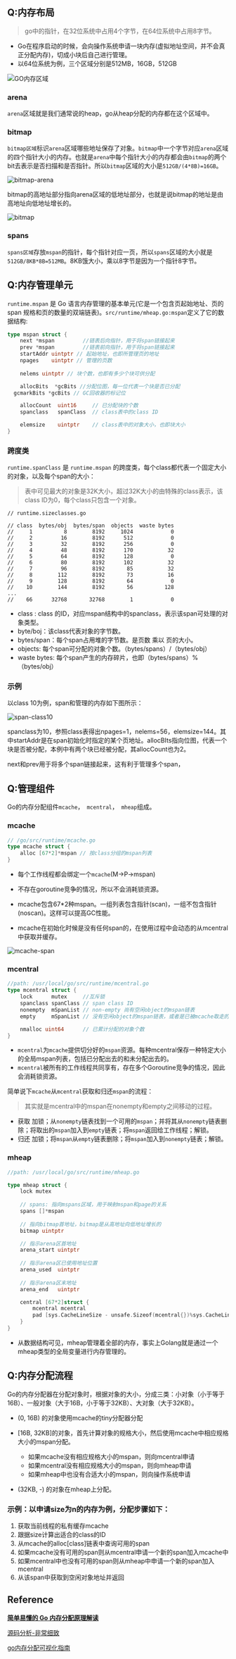 

## Q:内存布局

> go中的指针，在32位系统中占用4个字节，在64位系统中占用8字节。

- Go在程序启动的时候，会向操作系统申请一块内存(虚拟地址空间，并不会真正分配内存)，切成小块后自己进行管理。
- 以64位系统为例，三个区域分别是512MB，16GB，512GB

![GO内存区域](./static/54165891-9e6cde80-449d-11e9-8947-14e6f75f4089.png)

### arena

`arena`区域就是我们通常说的heap，go从heap分配的内存都在这个区域中。

### bitmap

`bitmap区域`标识`arena`区域哪些地址保存了对象。`bitmap`中一个字节对应`arena`区域的四个指针大小的内存。也就是`arena`中每个指针大小的内存都会由`bitmap`的两个bit去表示是否扫描和是否指针。所以`bitmap`区域的大小是`512GB/(4*8B)=16GB`。

![bitmap-arena](./static/54197565-3a7b0200-44ff-11e9-92e2-34185ee3e0bc.png)

bitmap的高地址部分指向arena区域的低地址部分，也就是说bitmap的地址是由高地址向低地址增长的。

![bitmap](./static/54197295-85484a00-44fe-11e9-9c77-9836120b8454.png)

### spans

`spans区域`存放`mspan`的指针，每个指针对应一页，所以`spans`区域的大小就是`512GB/8KB*8B=512MB`。8KB饿大小，乘以8字节是因为一个指针8字节。

## Q:内存管理单元

`runtime.mspan` 是 Go 语言内存管理的基本单元(它是一个包含页起始地址、页的 span 规格和页的数量的双端链表)。`src/runtime/mheap.go:mspan`定义了它的数据结构:

```go
type mspan struct {
	next *mspan			//链表后向指针，用于将span链接起来
	prev *mspan			//链表前向指针，用于将span链接起来
	startAddr uintptr // 起始地址，也即所管理页的地址
	npages    uintptr // 管理的页数
	
	nelems uintptr // 块个数，也即有多少个块可供分配

	allocBits  *gcBits //分配位图，每一位代表一个块是否已分配
  gcmarkBits *gcBits // GC回收器的标记位

	allocCount  uint16     // 已分配块的个数
	spanclass   spanClass  // class表中的class ID

	elemsize    uintptr    // class表中的对象大小，也即块大小
}

```

### 跨度类

`runtime.spanClass` 是 `runtime.mspan` 的跨度类，每个class都代表一个固定大小的对象，以及每个span的大小：

> 表中可见最大的对象是32K大小，超过32K大小的由特殊的class表示，该class ID为0，每个class只包含一个对象。

```
// runtime.sizeclasses.go

// class  bytes/obj  bytes/span  objects  waste bytes
//     1          8        8192     1024            0
//     2         16        8192      512            0
//     3         32        8192      256            0
//     4         48        8192      170           32
//     5         64        8192      128            0
//     6         80        8192      102           32
//     7         96        8192       85           32
//     8        112        8192       73           16
//     9        128        8192       64            0
//    10        144        8192       56          128
...
//    66      32768       32768        1            0
```

-  class  : class 的ID，对应mspan结构中的spanclass，表示该span可处理的对象类型。
-  byte/boj：该class代表对象的字节数。
-  bytes/span：每个span占用堆的字节数。是页数 乘以 页的大小。
-  objects: 每个span可分配的对象个数。（bytes/spans）/（bytes/obj）
-  waste bytes: 每个span产生的内存碎片，也即（bytes/spans）%（bytes/obj）

### 示例

以class 10为例，span和管理的内存如下图所示：

![span-class10](./static/2c45fc61bf184cee31f86a592d4d848c027.jpg)

spanclass为10，参照class表得出npages=1，nelems=56，elemsize=144。其中startAddr是在span初始化时指定的某个页地址。allocBIts指向位图，代表一个块是否被分配，本例中有两个块已经被分配，其allocCount也为2。

next和prev用于将多个span链接起来，这有利于管理多个span，

## Q:管理组件

Go的内存分配组件`mcache`，` mcentral`，` mheap`组成。

### mcache

```go
// /go/src/runtime/mcache.go
type mcache struct {
	alloc [67*2]*mspan // 按class分组的mspan列表
}
```

- 每个工作线程都会绑定一个`mcache`(M->P->mspan)

- 不存在goroutine竞争的情况，所以不会消耗锁资源。

- mcache包含67*2种mspan。一组列表包含指针(scan)，一组不包含指针(noscan)。这样可以提高GC性能。

- mcache在初始化时候是没有任何span的，在使用过程中会动态的从mcentral中获取并缓存。

![mcache-span](./static/1e547f9162ff58ee4f29c459818a35a3148.jpeg)

### mcentral

```go
//path: /usr/local/go/src/runtime/mcentral.go
type mcentral struct {
	lock      mutex     //互斥锁
	spanclass spanClass // span class ID
	nonempty  mSpanList // non-empty 尚有空闲object的mspan链表
	empty     mSpanList // 没有空闲object的mspan链表，或者是已被mcache取走的msapn链表

	nmalloc uint64      // 已累计分配的对象个数
}
```



- `mcentral`为`mcache`提供切分好的`mspan`资源。每种mcentral保存一种特定大小的全局mspan列表，包括已分配出去的和未分配出去的。
- `mcentral`被所有的工作线程共同享有，存在多个Goroutine竞争的情况，因此会消耗锁资源。

简单说下`mcache`从`mcentral`获取和归还`mspan`的流程：

> 其实就是mcentral中的mspan在nonempty和empty之间移动的过程。

- 获取
  加锁；从`nonempty`链表找到一个可用的`mspan`；并将其从`nonempty`链表删除；将取出的`mspan`加入到`empty`链表；将`mspan`返回给工作线程；解锁。
- 归还
  加锁；将`mspan`从`empty`链表删除；将`mspan`加入到`nonempty`链表；解锁。

### mheap

```go
//path: /usr/local/go/src/runtime/mheap.go

type mheap struct {
	lock mutex
	
	// spans: 指向mspans区域，用于映射mspan和page的关系
	spans []*mspan 
	
	// 指向bitmap首地址，bitmap是从高地址向低地址增长的
	bitmap uintptr 

    // 指示arena区首地址
	arena_start uintptr 
	
	// 指示arena区已使用地址位置
	arena_used  uintptr 
	
	// 指示arena区末地址
	arena_end   uintptr 

	central [67*2]struct {
		mcentral mcentral
		pad [sys.CacheLineSize - unsafe.Sizeof(mcentral{})%sys.CacheLineSize]byte
	}
}
```

- 从数据结构可见，mheap管理着全部的内存，事实上Golang就是通过一个mheap类型的全局变量进行内存管理的。

  

## Q:内存分配流程

Go的内存分配器在分配对象时，根据对象的大小，分成三类：小对象（小于等于16B）、一般对象（大于16B，小于等于32KB）、大对象（大于32KB）。

- (0, 16B) 的对象使用mcache的tiny分配器分配
- [16B, 32KB]的对象，首先计算对象的规格大小，然后使用mcache中相应规格大小的mspan分配。
  - 如果mcache没有相应规格大小的mspan，则向mcentral申请
  - 如果mcentral没有相应规格大小的mspan，则向mheap申请
  - 如果mheap中也没有合适大小的mspan，则向操作系统申请

- (32KB, -) 的对象在mheap上分配。

### 示例：以申请size为n的内存为例，分配步骤如下：

1. 获取当前线程的私有缓存mcache
2. 跟据size计算出适合的class的ID
3. 从mcache的alloc[class]链表中查询可用的span
4. 如果mcache没有可用的span则从mcentral申请一个新的span加入mcache中
5. 如果mcentral中也没有可用的span则从mheap中申请一个新的span加入mcentral
6. 从该span中获取到空闲对象地址并返回



## Reference

[**简单易懂的 Go 内存分配原理解读**](https://yq.aliyun.com/articles/652551)

[源码分析-非常细致](https://www.cnblogs.com/zkweb/p/7880099.html)

[go内存分配可视化指南](https://www.linuxzen.com/go-memory-allocator-visual-guide.html)


